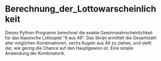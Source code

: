 # Berechnung_der_Lottowarscheinlichkeit
Dieses Python-Programm berechnet die exakte Gewinnwahrscheinlichkeit für das klassische Lottospiel "6 aus 49". Das Skript ermittelt die Gesamtzahl aller möglichen Kombinationen, sechs Kugeln aus 49 zu ziehen, und stellt dar, wie gering die Chance auf den Hauptgewinn ist. Eine simple Anwendung der Kombinatorik.

